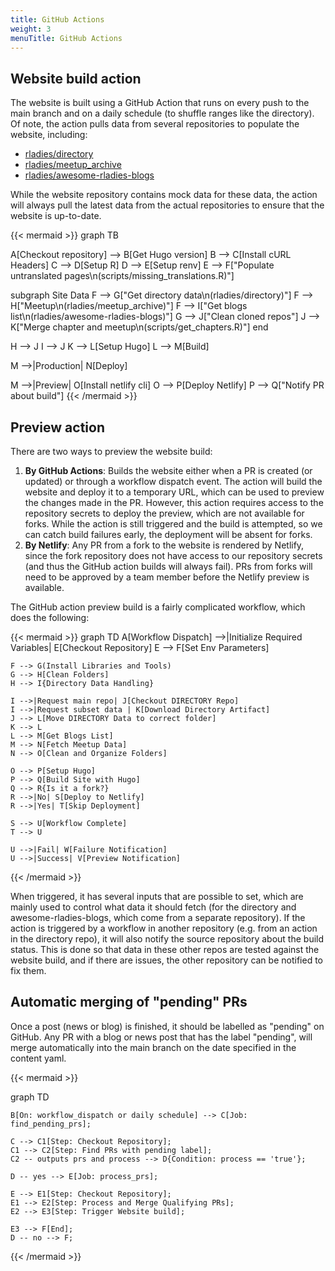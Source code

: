 ```yaml
---
title: GitHub Actions
weight: 3
menuTitle: GitHub Actions
---
```


## Website build action

The website is built using a GitHub Action that runs on every push to the main branch and on a daily schedule (to shuffle ranges like the directory).
Of note, the action pulls data from several repositories to populate the website, including:
- [rladies/directory](https://github.com/rladies/directory)
- [rladies/meetup_archive](https://github.com/rladies/meetup_archive)
- [rladies/awesome-rladies-blogs](https://github.com/rladies/awesome-rladies-blogs)

While the website repository contains mock data for these data, the action will always pull the latest data from the actual repositories to ensure that the website is up-to-date.


{{< mermaid >}}
graph TB

A[Checkout repository] --> B[Get Hugo version]
B --> C[Install cURL Headers]
C --> D[Setup R]
D --> E[Setup renv]
E --> F["Populate untranslated pages\n(scripts/missing_translations.R)"]

subgraph Site Data
F --> G["Get directory data\n(rladies/directory)"]
F --> H["Meetup\n(rladies/meetup_archive)"]
F --> I["Get blogs list\n(rladies/awesome-rladies-blogs)"]
G --> J["Clean cloned repos"]
J --> K["Merge chapter and meetup\n(scripts/get_chapters.R)"]
end

H --> J
I --> J
K --> L[Setup Hugo]
L --> M[Build]

M -->|Production| N[Deploy]

M -->|Preview| O[Install netlify cli]
O --> P[Deploy Netlify]
P --> Q["Notify PR about build"]
{{< /mermaid >}}

## Preview action

There are two ways to preview the website build:

1. **By GitHub Actions**: Builds the website either when a PR is created (or updated) or through a workflow dispatch event. 
The action will build the website and deploy it to a temporary URL, which can be used to preview the changes made in the PR. 
However, this action requires access to the repository secrets to deploy the preview, which are not available for forks. 
While the action is still triggered and the build is attempted, so we can catch build failures early, the deployment will be absent for forks.
1. **By Netlify**: Any PR from a fork to the website is rendered by Netlify, since the fork repository does not have access to our repository secrets (and thus the GitHub action builds will always fail). PRs from forks will need to be approved by a team member before the Netlify preview is available.

The GitHub action preview build is a fairly complicated workflow, which does the following:

{{< mermaid >}}
graph TD
    A[Workflow Dispatch] -->|Initialize Required Variables| E[Checkout Repository]
    E --> F[Set Env Parameters]
    
    F --> G(Install Libraries and Tools)
    G --> H[Clean Folders]
    H --> I{Directory Data Handling}
    
    I -->|Request main repo| J[Checkout DIRECTORY Repo]
    I -->|Request subset data | K[Download Directory Artifact]
    J --> L[Move DIRECTORY Data to correct folder]
    K --> L
    L --> M[Get Blogs List]
    M --> N[Fetch Meetup Data]
    N --> O[Clean and Organize Folders]
    
    O --> P[Setup Hugo]
    P --> Q[Build Site with Hugo]
    Q --> R{Is it a fork?}
    R -->|No| S[Deploy to Netlify]
    R -->|Yes| T[Skip Deployment]
    
    S --> U[Workflow Complete]
    T --> U

    U -->|Fail| W[Failure Notification]
    U -->|Success| V[Preview Notification]

{{< /mermaid >}}

When triggered, it has several inputs that are possible to set, which are mainly used to control what data it should fetch (for the directory and awesome-rladies-blogs, which come from a separate repository).
If the action is triggered by a workflow in another repository (e.g. from an action in the directory repo), it will also notify the source repository about the build status.
This is done so that data in these other repos are tested against the website build, and if there are issues, the other repository can be notified to fix them.

## Automatic merging of "pending" PRs

Once a post (news or blog) is finished, it should be labelled as "pending" on GitHub.
Any PR with a blog or news post that has the label "pending", will merge automatically into the main branch on the date specified in the content yaml.

{{< mermaid >}}

graph TD

    B[On: workflow_dispatch or daily schedule] --> C[Job: find_pending_prs];

    C --> C1[Step: Checkout Repository];
    C1 --> C2[Step: Find PRs with pending label];
    C2 -- outputs prs and process --> D{Condition: process == 'true'};

    D -- yes --> E[Job: process_prs];

    E --> E1[Step: Checkout Repository];
    E1 --> E2[Step: Process and Merge Qualifying PRs];
    E2 --> E3[Step: Trigger Website build];

    E3 --> F[End];
    D -- no --> F;

{{< /mermaid >}}

